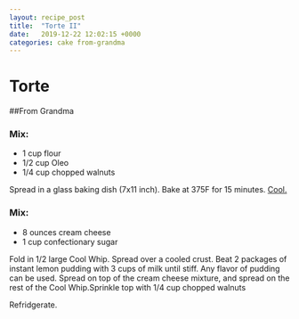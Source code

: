 ```yaml
---
layout: recipe_post
title:  "Torte II"
date:   2019-12-22 12:02:15 +0000
categories: cake from-grandma
---
```


# Torte
##From Grandma
### Mix:
* 1 cup flour
* 1/2 cup Oleo
* 1/4 cup chopped walnuts


Spread in a glass baking dish (7x11 inch). Bake at 375F for 15 minutes. <u>Cool.</u>

### Mix:
* 8 ounces cream cheese
* 1 cup confectionary sugar


Fold in 1/2 large Cool Whip. Spread over a cooled crust. Beat 2 packages of instant lemon pudding with 3 cups of milk until stiff. Any flavor of pudding can be used. Spread on top of the cream cheese mixture, and spread on the rest of the Cool Whip.Sprinkle top with 1/4 cup chopped walnuts

Refridgerate.
